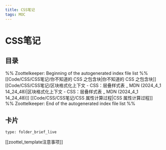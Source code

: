 ```yaml
---
title: CSS笔记
tags: MOC
---
```

# CSS笔记

## 目录



%% Zoottelkeeper: Beginning of the autogenerated index file list  %%
 [[Code/CSS/CSS笔记/你不知道的 CSS 之包含块|你不知道的 CSS 之包含块]]
 [[Code/CSS/CSS笔记/区块格式化上下文 - CSS：层叠样式表 _ MDN (2024_4_1 14_24_48)|区块格式化上下文 - CSS：层叠样式表 _ MDN (2024_4_1 14_24_48)]]
 [[Code/CSS/CSS笔记/CSS 属性计算过程|CSS 属性计算过程]]
%% Zoottelkeeper: End of the autogenerated index file list  %%












## 卡片

```ccard
type: folder_brief_live
```




















[[zoottel_template注意事项]]